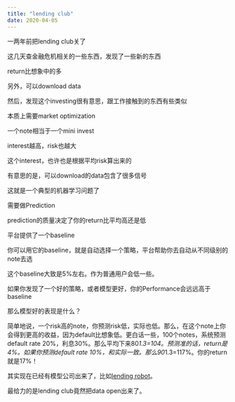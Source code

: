```yaml
---
title: "lending club"
date: 2020-04-05
---
```


一两年前把lending club关了

这几天查金融危机相关的一些东西，发现了一些新的东西

return比想象中的多

另外，可以download data

然后，发现这个investing很有意思，跟工作接触到的东西有些类似

本质上需要market optimization

一个note相当于一个mini invest

interest越高，risk也越大

这个interest，也许也是根据平均risk算出来的

有意思的是，可以download的data包含了很多信号

这就是一个典型的机器学习问题了

需要做Prediction

prediction的质量决定了你的return比平均高还是低

平台提供了一个baseline

你可以用它的baseline，就是自动选择一个策略，平台帮助你去自动从不同级别的note去选

这个baseline大致是5%左右。作为普通用户会低一些。

如果你发现了一个好的策略，或者模型更好，你的Performance会远远高于baseline

那么模型好的表现是什么？

简单地说，一个risk高的note，你预测risk低，实际也低。那么，在这个note上你会得到更高的收益，因为default比想象低。更白话一些，100个notes，系统预测default rate 20%，利息30%。那么平均下来80*1.3=104。预测准的话，return是4%。如果你预测default rate 10%，和实际一致。那么90*1.3=117%。你的return就是17%！

其实现在已经有模型公司出来了，比如<a href="https://www.lendingrobot.com/#/">lending robot</a>。

最给力的是lending club竟然把data open出来了。
